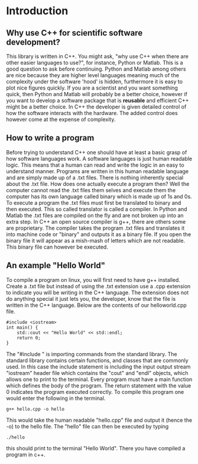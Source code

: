 # Introduction

## Why use C++ for scientific software development?

This library is written in C++. You might ask, "why use C++ when there are other easier languages to use?", for instance, Python or Matlab. This is a good question to ask before continuing. Python and Matlab among others are nice because they are higher level languages meaning much of the complexity under the software 'hood' is hidden, furthermore it is easy to plot nice figures quickly. If you are a scientist and you want something quick, then Python and Matlab will probably be a better choice, however if you want to develop a software package that is **reusable** and efficient C++ might be a better choice. In C++ the developer is given detailed control of how the software interacts with the hardware. The added control does however come at the expense of complexity.

## How to write a program

Before trying to understand C++ one should have at least a basic grasp of how software languages work. A software languages is just human readable logic. This means that a human can read and write the logic in an easy to understand manner. Programs are written in this human readable language and are simply made up of a .txt files. There is nothing inherently special about the .txt file. How does one actually execute a program then? Well the computer cannot read the .txt files them selves and execute them the computer has its own language called binary which is made up of 1s and 0s. To execute a program the .txt files must first be translated to binary and then executed. This so called translator is called a compiler. In Python and Matlab the .txt files are compiled on the fly and are not broken up into an extra step. In C++ an open source compiler is g++, there are others some are proprietary. The compiler takes the program .txt files and translates it into machine code or "binary" and outputs it as a binary file. If you open the binary file it will appear as a mish-mash of letters which are not readable. This binary file can however be executed.

## An example "Hello World"

To compile a program on linux, you will first need to have g++ installed. Create a .txt file but instead of using the .txt extension use a .cpp extension to indicate you will be writing in the C++ language. The extension does not do anything special it just lets you, the developer, know that the file is written in the C++ language. Below are the contents of our helloworld.cpp file. 

    #include <iostream>                                                                                                                                                                                   
    int main() {
        std::cout << "Hello World" << std::endl;
        return 0;
    }   

The "#include <iostream>" is importing commands from the standard library. The standard library contains certain functions, and classes that are commonly used. In this case the include statement is including the input output stream "iostream" header file which contains the "cout" and "endl" objects, which allows one to print to the terminal. Every program must have a main function which defines the body of the program. The return statement with the value 0 indicates the program executed correctly. To compile this program one would enter the following in the terminal. 

    g++ hello.cpp -o hello

This would take the human readable "hello.cpp" file and output it (hence the -o) to the hello file. The "hello" file can then be executed by typing

    ./hello

this should print to the terminal "Hello World". There you have compiled a program in c++. 
